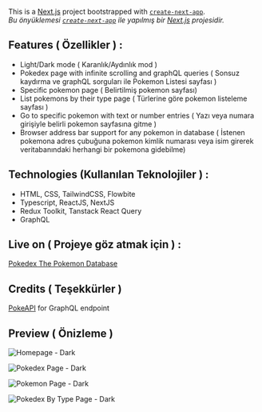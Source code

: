 This is a [Next.js](https://nextjs.org/) project bootstrapped with [`create-next-app`](https://github.com/vercel/next.js/tree/canary/packages/create-next-app).
<br/>
*Bu önyüklemesi  [`create-next-app`](https://github.com/vercel/next.js/tree/canary/packages/create-next-app) ile yapılmış bir [Next.js](https://nextjs.org/) projesidir.*

## Features ( Özellikler ) : 
- Light/Dark mode ( Karanlık/Aydınlık mod )
- Pokedex page with infinite scrolling and graphQL queries ( Sonsuz kaydırma ve graphQL sorguları ile Pokemon Listesi sayfası )
- Specific pokemon page ( Belirtilmiş pokemon sayfası)
- List pokemons by their type page ( Türlerine göre pokemon listeleme sayfası )
- Go to specific pokemon with text or number entries ( Yazı veya numara girişiyle belirli pokemon sayfasına gitme )
- Browser address bar support for any pokemon in database ( İstenen pokemona adres çubuğuna pokemon kimlik numarası veya isim girerek veritabanındaki herhangi bir pokemona gidebilme)

## Technologies (Kullanılan Teknolojiler ) : 
- HTML, CSS, TailwindCSS, Flowbite
- Typescript, ReactJS, NextJS
- Redux Toolkit, Tanstack React Query
- GraphQL

## Live on ( Projeye göz atmak için ) : 
[Pokedex The Pokemon Database](https://pokedex-the-pokemon-database.vercel.app/)

## Credits ( Teşekkürler )
[PokeAPI](https://pokeapi.co/) for GraphQL endpoint


## Preview ( Önizleme )

![Homepage - Dark](https://i.hizliresim.com/sl4w0v1.jpg)

![Pokedex Page - Dark](https://i.hizliresim.com/l8v05vg.jpg)

![Pokemon Page - Dark](https://i.hizliresim.com/6k1ikku.jpg)

![Pokedex By Type Page - Dark](https://i.hizliresim.com/1woy2sz.jpg)
